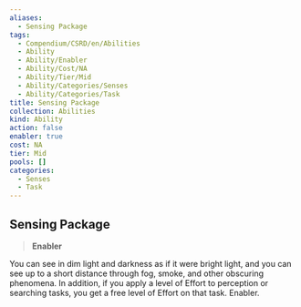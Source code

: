 ```yaml
---
aliases:
  - Sensing Package
tags:
  - Compendium/CSRD/en/Abilities
  - Ability
  - Ability/Enabler
  - Ability/Cost/NA
  - Ability/Tier/Mid
  - Ability/Categories/Senses
  - Ability/Categories/Task
title: Sensing Package
collection: Abilities
kind: Ability
action: false
enabler: true
cost: NA
tier: Mid
pools: []
categories:
  - Senses
  - Task
---
```

## Sensing Package    
>**Enabler**  
    
You can see in dim light and darkness as if it were bright light, and you can see up to a short distance through fog, smoke, and other obscuring phenomena. In addition, if you apply a level of Effort to perception or searching tasks, you get a free level of Effort on that task. Enabler.